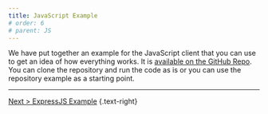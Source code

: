 ```yaml
---
title: JavaScript Example
# order: 6
# parent: JS
---
```

We have put together an example for the JavaScript client that you can use to get an idea of how everything works. It is [available on the GitHub Repo](https://github.com/exceptionless/Exceptionless.JavaScript/tree/master/example). You can clone the repository and run the code as is or you can use the repository example as a starting point. 

---  

[Next > ExpressJS Example](express-example.md) {.text-right}